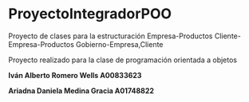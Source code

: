 # ProyectoIntegradorPOO
Proyecto de clases para la estructuración Empresa-Productos Cliente-Empresa-Productos Gobierno-Empresa,Cliente

Proyecto realizado para la clase de programación orientada a objetos

**Iván Alberto Romero Wells A00833623**

**Ariadna Daniela Medina Gracia A01748822**

